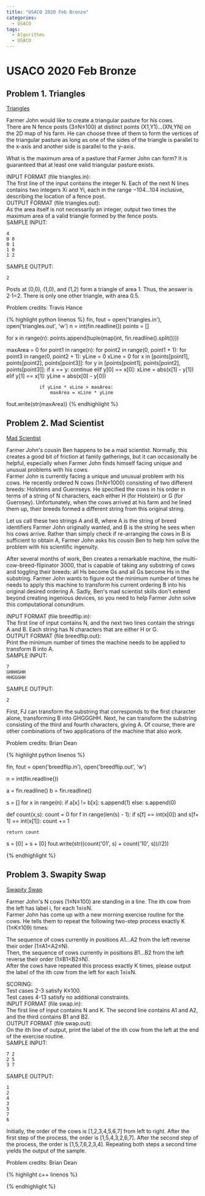 ```yaml
---
title: "USACO 2020 Feb Bronze"
categories:
  - USACO
tags:
  - Algorithms
  - USACO
---
```


# USACO 2020 Feb Bronze

## Problem 1. Triangles

[Triangles](http://usaco.org/index.php?page=viewproblem2&cpid=1011)

Farmer John would like to create a triangular pasture for his cows.  
There are N fence posts (3≤N≤100) at distinct points (X1,Y1)…(XN,YN) on the 2D map of his farm. He can choose three of them to form the vertices of the triangular pasture as long as one of the sides of the triangle is parallel to the x-axis and another side is parallel to the y-axis.  

What is the maximum area of a pasture that Farmer John can form? It is guaranteed that at least one valid triangular pasture exists.  

INPUT FORMAT (file triangles.in):  
The first line of the input contains the integer N. Each of the next N lines contains two integers Xi and Yi, each in the range −104…104 inclusive, describing the location of a fence post.  
OUTPUT FORMAT (file triangles.out):  
As the area itself is not necessarily an integer, output two times the maximum area of a valid triangle formed by the fence posts.  
SAMPLE INPUT:  
```
4
0 0
0 1
1 0
1 2
```
SAMPLE OUTPUT:
```
2
```
Posts at (0,0), (1,0), and (1,2) form a triangle of area 1. Thus, the answer is 2⋅1=2. There is only one other triangle, with area 0.5.

Problem credits: Travis Hance

{% highlight python linenos %}
fin, fout = open('triangles.in'), open('triangles.out', 'w')
n = int(fin.readline())
points = []

for x in range(n):
    points.append(tuple(map(int, fin.readline().split())))

maxArea = 0
for point1 in range(n):
    for point2 in range(0, point1 + 1):
        for point3 in range(0, point2 + 1):
            yLine = 0
            xLine = 0
            for x in [points[point1], points[point2], points[point3]]:
                for y in [points[point1], points[point2], points[point3]]:
                    if x == y:
                        continue
                    elif y[0] == x[0]:
                        xLine = abs(x[1] - y[1])
                    elif y[1] == x[1]:
                        yLine = abs(x[0] - y[0])

                if yLine * xLine > maxArea:
                    maxArea = xLine * yLine

fout.write(str(maxArea))
{% endhighlight %}

## Problem 2. Mad Scientist

[Mad Scientist](http://usaco.org/index.php?page=viewproblem2&cpid=1012)

Farmer John's cousin Ben happens to be a mad scientist. Normally, this creates a good bit of friction at family gatherings, but it can occasionally be helpful, especially when Farmer John finds himself facing unique and unusual problems with his cows.  
Farmer John is currently facing a unique and unusual problem with his cows. He recently ordered N cows (1≤N≤1000) consisting of two different breeds: Holsteins and Guernseys. He specified the cows in his order in terms of a string of N characters, each either H (for Holstein) or G (for Guernsey). Unfortunately, when the cows arrived at his farm and he lined them up, their breeds formed a different string from this original string.  

Let us call these two strings A and B, where A is the string of breed identifiers Farmer John originally wanted, and B is the string he sees when his cows arrive. Rather than simply check if re-arranging the cows in B is sufficient to obtain A, Farmer John asks his cousin Ben to help him solve the problem with his scientific ingenuity.  

After several months of work, Ben creates a remarkable machine, the multi-cow-breed-flipinator 3000, that is capable of taking any substring of cows and toggling their breeds: all Hs become Gs and all Gs become Hs in the substring. Farmer John wants to figure out the minimum number of times he needs to apply this machine to transform his current ordering B into his original desired ordering A. Sadly, Ben's mad scientist skills don't extend beyond creating ingenious devices, so you need to help Farmer John solve this computational conundrum.  

INPUT FORMAT (file breedflip.in):  
The first line of input contains N, and the next two lines contain the strings A and B. Each string has N characters that are either H or G.  
OUTPUT FORMAT (file breedflip.out):  
Print the minimum number of times the machine needs to be applied to transform B into A.  
SAMPLE INPUT:  
```
7
GHHHGHH
HHGGGHH
```
SAMPLE OUTPUT:
```
2
```
First, FJ can transform the substring that corresponds to the first character alone, transforming B into GHGGGHH. Next, he can transform the substring consisting of the third and fourth characters, giving A. Of course, there are other combinations of two applications of the machine that also work.

Problem credits: Brian Dean

{% highlight python linenos %}

fin, fout = open('breedflip.in'), open('breedflip.out', 'w')

n = int(fin.readline())

a = fin.readline()
b = fin.readline()

s = []
for x in range(n):
    if a[x] != b[x]:
        s.append(1)
    else:
        s.append(0)

def count(x,s):
    count = 0
    for f in range(len(s) - 1):
        if s[f] == int(x[0]) and s[f+ 1] == int(x[1]):
            count += 1

    return count

s = [0] + s + [0]
fout.write(str((count('01', s) + count('10', s))//2))

{% endhighlight %}


## Problem 3. Swapity Swap

[Swapity Swap](http://usaco.org/index.php?page=viewproblem2&cpid=1013)

Farmer John's N cows (1≤N≤100) are standing in a line. The ith cow from the left has label i, for each 1≤i≤N.  
Farmer John has come up with a new morning exercise routine for the cows. He tells them to repeat the following two-step process exactly K (1≤K≤109) times:  

The sequence of cows currently in positions A1…A2 from the left reverse their order (1≤A1<A2≤N).  
Then, the sequence of cows currently in positions B1…B2 from the left reverse their order (1≤B1<B2≤N).  
After the cows have repeated this process exactly K times, please output the label of the ith cow from the left for each 1≤i≤N.  

SCORING:  
Test cases 2-3 satisfy K≤100.  
Test cases 4-13 satisfy no additional constraints.  
INPUT FORMAT (file swap.in):  
The first line of input contains N and K. The second line contains A1 and A2, and the third contains B1 and B2.  
OUTPUT FORMAT (file swap.out):  
On the ith line of output, print the label of the ith cow from the left at the end of the exercise routine.  
SAMPLE INPUT:  
```
7 2
2 5
3 7
```
SAMPLE OUTPUT:
```
1
2
4
3
5
7
6
```
Initially, the order of the cows is [1,2,3,4,5,6,7] from left to right. After the first step of the process, the order is [1,5,4,3,2,6,7]. After the second step of the process, the order is [1,5,7,6,2,3,4]. Repeating both steps a second time yields the output of the sample.

Problem credits: Brian Dean  

{% highlight c++ linenos %}

{% endhighlight %}
